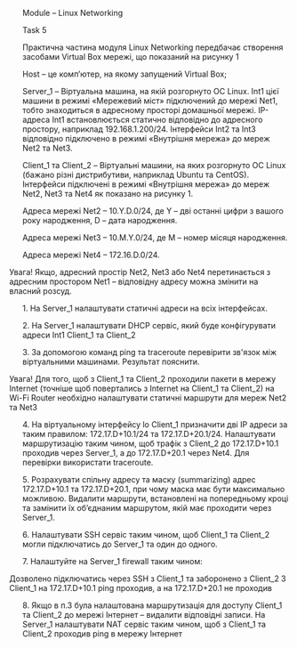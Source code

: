 <ul>Module – Linux Networking</ul>
<ul>Task 5</ul>
<ul>Практична частина модуля Linux Networking передбачає створення засобами Virtual Box мережі, що показаний на рисунку 1</ul>
<ul>Host – це комп’ютер, на якому запущений Virtual Box;</ul>
<ul>Server_1 – Віртуальна машина, на якій розгорнуто ОС Linux. Int1 цієї машини в режимі «Мережевий міст» підключений до мережі Net1, тобто знаходиться в адресному просторі домашньої мережі. IP-адреса Int1 встановлюється статично відповідно до адресного простору, наприклад 192.168.1.200/24. Інтерфейси Int2 та Int3 відповідно підключено в режимі «Внутрішня мережа» до мереж Net2 та Net3.</ul>
<ul>Client_1 та Client_2 – Віртуальні машини, на яких розгорнуто ОС Linux (бажано різні дистрибутиви, наприклад Ubuntu та CentOS). Інтерфейси підключені в режимі «Внутрішня мережа» до мереж Net2, Net3 та Net4 як показано на рисунку 1.</ul>
<ul>Адреса мережі Net2 – 10.Y.D.0/24, де Y – дві останні цифри з вашого року народження, D – дата народження.</ul>
<ul>Адреса мережі Net3 – 10.M.Y.0/24, де M – номер місяця народження.</ul>
<ul>Адреса мережі Net4 – 172.16.D.0/24.</ul>
Увага! Якщо, адресний простір Net2, Net3 або Net4 перетинається з адресним простором Net1 – відповідну адресу можна змінити на власний розсуд.
<ul>1. На Server_1 налаштувати статичні адреси на всіх інтерфейсах.</ul>
<ul>2. На Server_1 налаштувати DHCP сервіс, який буде конфігурувати адреси Int1 Client_1 та Client_2</ul>
<ul>3. За допомогою команд ping та traceroute перевірити зв'язок між віртуальними машинами. Результат пояснити.</ul>
Увага! Для того, щоб з Client_1 та Client_2 проходили пакети в мережу Internet (точніше щоб повертались з Internet на Client_1 та Client_2) на Wi-Fi Router необхідно налаштувати статичні маршрути для мереж Net2 та Net3
<ul>4. На віртуальному інтерфейсу lo Client_1 призначити дві ІР адреси за таким правилом: 172.17.D+10.1/24 та 172.17.D+20.1/24. Налаштувати маршрутизацію таким чином, щоб трафік з Client_2 до 172.17.D+10.1 проходив через Server_1, а до 172.17.D+20.1 через Net4. Для перевірки використати traceroute.</ul>
<ul>5. Розрахувати спільну адресу та маску (summarizing) адрес 172.17.D+10.1 та 172.17.D+20.1, при чому маска має бути максимально можливою. Видалити маршрути, встановлені на попередньому кроці та замінити їх об’єднаним маршрутом, якій має проходити через Server_1.</ul>
<ul>6. Налаштувати SSH сервіс таким чином, щоб Client_1 та Client_2 могли підключатись до Server_1 та один до одного.</ul>
<ul>7. Налаштуйте на Server_1 firewall таким чином:</ul>
Дозволено підключатись через SSH з Client_1 та заборонено з Client_2
З Client_1 на 172.17.D+10.1 ping проходив, а на 172.17.D+20.1 не проходив
<ul>8. Якщо в п.3 була налаштована маршрутизація для доступу Client_1 та Client_2 до мережі Інтернет – видалити відповідні записи. На Server_1 налаштувати NAT сервіс таким чином, щоб з Client_1 та Client_2 проходив ping в мережу Інтернет</ul>
